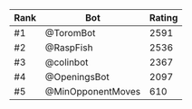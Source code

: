 Rank|Bot|Rating
---|---|---
#1|@ToromBot|2591
#2|@RaspFish|2536
#3|@colinbot|2367
#4|@OpeningsBot|2097
#5|@MinOpponentMoves|610
